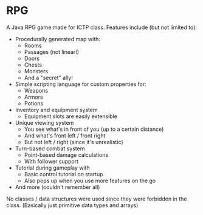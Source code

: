 # RPG

A Java RPG game made for ICTP class. Features include (but not limited to):

- Procedurally generated map with:
  - Rooms
  - Passages (not linear!)
  - Doors
  - Chests
  - Monsters
  - And a "secret" ally!
- Simple scripting language for custom properties for:
  - Weapons
  - Armors
  - Potions
- Inventory and equipment system
  - Equipment slots are easily extensible
- Unique viewing system
  - You see what's in front of you (up to a certain distance)
  - And what's front left / front right
  - But not left / right (since it's unrealistic)
- Turn-based combat system
  - Point-based damage calculations
  - With follower support
- Tutorial during gameplay with
  - Basic control tutorial on startup
  - Also pops up when you use more features on the go
- And more (couldn't remember all)

No classes / data structures were used since they were forbidden in the class.
(Basically just primitive data types and arrays)
